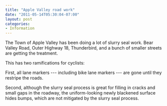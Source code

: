 ```yaml
---
title: "Apple Valley road work"
date: "2011-05-14T05:30:04-07:00"
layout: post
categories:
- Information
---
```


The Town of Apple Valley has been doing a lot of slurry seal work. Bear Valley Road, Outer Highway 18, Thunderbird, and a bunch of smaller streets are getting the treatment.

This has two ramifications for cyclists:

First, all lane markers --- including bike lane markers --- are gone until they restripe the roads.

Second, although the slurry seal process is great for filling in cracks and small gaps in the roadway, the uniform-looking newly blackened surface hides bumps, which are not mitigated by the slurry seal process.